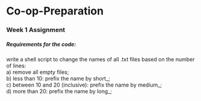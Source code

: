 # Co-op-Preparation
<h3>Week 1 Assignment</h3>
<h5>
    Requirements for the code:
</h5>
<p>
    write a shell script to change the names of all .txt files based on the number of lines:
    <br>
    a) remove all empty files;
    <br>
    b) less than 10: prefix the name by short_;
    <br>
    c) between 10 and 20 (inclusive): prefix the name by medium_;
    <br>
    d) more than 20: prefix the name by long_;
</p>
